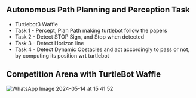 ## Autonomous Path Planning and Perception Task

- Turtlebot3 Waffle
- Task 1 - Percept, Plan Path making turtlebot follow the papers
- Task 2 - Detect STOP Sign, and Stop when detected
- Task 3 - Detect Horizon line
- Task 4 - Detect Dynamic Obstacles and act accordingly to pass or not, by computing its position wrt turtlebot

## Competition Arena with TurtleBot Waffle

![WhatsApp Image 2024-05-14 at 15 41 52](https://github.com/ruthwikdasyam/Turtlebot_AutonomousPlanning-Perception/assets/63036454/21ed8f1d-ee43-4a0a-8c0f-7950f6f9612f)
